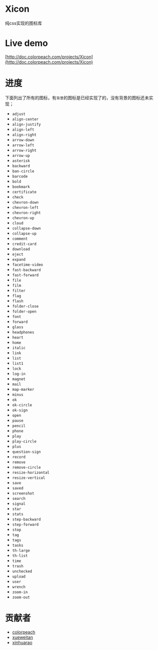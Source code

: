 Xicon
=====

纯css实现的图标库

Live demo
=====
[http://doc.colorpeach.com/projects/Xicon](http://doc.colorpeach.com/projects/Xicon)

进度
=====
下面列出了所有的图标，有`背景`的图标是已经实现了的，没有背景的图标还未实现；
* `adjust`
* `align-center`
* `align-justify`
* `align-left`
* `align-right`
* `arrow-down`
* `arrow-left`
* `arrow-right`
* `arrow-up`
* `asterisk`
* `backward`
* `ban-circle`
* `barcode`
* `bold`
* `bookmark`
* `certificate`
* `check`
* `chevron-down`
* `chevron-left`
* `chevron-right`
* `chevron-up`
* `cloud`
* `collapse-down`
* `collapse-up`
* `comment`
* `credit-card`
* `download`
* `eject`
* `expand`
* `facetime-video`
* `fast-backward`
* `fast-forward`
* `file`
* `film`
* `filter`
* `flag`
* `flash`
* `folder-close`
* `folder-open`
* `font`
* `forward`
* `glass`
* `headphones`
* `heart`
* `home`
* `italic`
* `link`
* `list`
* `list1`
* `lock`
* `log-in`
* `magnet`
* `mail`
* `map-marker`
* `minus`
* `ok`
* `ok-circle`
* `ok-sign`
* `open`
* `pause`
* `pencil`
* `phone`
* `play`
* `play-circle`
* `plus`
* `question-sign`
* `record`
* `remove`
* `remove-circle`
* `resize-horizontal`
* `resize-vertical`
* `save`
* `saved`
* `screenshot`
* `search`
* `signal`
* `star`
* `stats`
* `step-backward`
* `step-forward`
* `stop`
* `tag`
* `tags`
* `tasks`
* `th-large`
* `th-list`
* `time`
* `trash`
* `unchecked`
* `upload`
* `user`
* `wrench`
* `zoom-in`
* `zoom-out`

贡献者
=====
* [colorpeach](https://github.com/colorpeach)
* [xueweitan](https://github.com/tanxuewei)
* [xinhuarao](https://github.com/xinhuarao)
